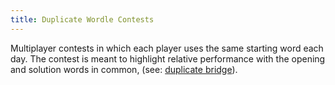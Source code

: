 ```yaml
---
title: Duplicate Wordle Contests
---
```


Multiplayer contests in which each player uses the same starting word each day. The contest is meant to highlight relative performance with the opening and solution words in common, (see: [duplicate bridge](https://en.wikipedia.org/wiki/Duplicate_bridge)).
